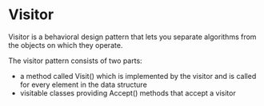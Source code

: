 # Visitor

Visitor is a behavioral design pattern that lets you separate algorithms from the objects on which they operate.

The visitor pattern consists of two parts:

- a method called Visit() which is implemented by the visitor and is called for every element in the data structure
- visitable classes providing Accept() methods that accept a visitor